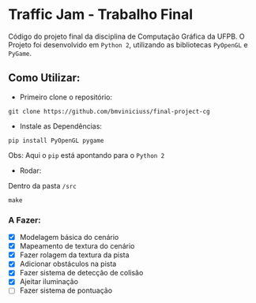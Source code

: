# Traffic Jam - Trabalho Final
Código do projeto final da disciplina de Computação Gráfica da UFPB. O Projeto foi desenvolvido em `Python 2`, utilizando as bibliotecas `PyOpenGL` e `PyGame`.

## Como Utilizar:
- Primeiro clone o repositório:
```
git clone https://github.com/bmviniciuss/final-project-cg
```

- Instale as Dependências:
```
pip install PyOpenGL pygame
```
Obs: Aqui o `pip` está apontando para o `Python 2`

- Rodar:

Dentro da pasta `/src`
```
make
```


### A Fazer:
- [x] Modelagem básica do cenário
- [x] Mapeamento de textura do cenário
- [x] Fazer rolagem da textura da pista
- [x] Adicionar obstáculos na pista
- [x] Fazer sistema de detecção de colisão
- [x] Ajeitar iluminação
- [ ] Fazer sistema de pontuação
